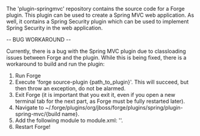 The 'plugin-springmvc' repository contains the source code for a Forge plugin.  This plugin can be used to create a Spring MVC web application.  As well, it contains a Spring Security plugin which can be used to implement Spring Security in the web application.

-- BUG WORKAROUND --

Currently, there is a bug with the Spring MVC plugin due to classloading issues between Forge and the plugin.  While this is being fixed, there is a workaround to build and run the plugin:

1. Run Forge
2. Execute 'forge source-plugin {path_to_plugin}'.  This will succeed, but then throw an exception, do not be alarmed.
3. Exit Forge (it is important that you exit it, even if you open a new terminal tab for the next part, as Forge must be fully restarted later).
4. Navigate to ~/.forge/plugins/org/jboss/forge/plugins/spring/plugin-spring-mvc/{build name}.
5. Add the following module to module.xml: '<module name="org.jboss.forge"/>'.
6. Restart Forge!
